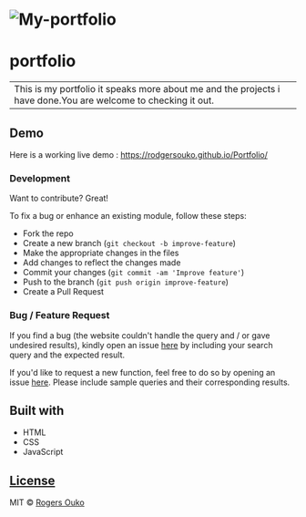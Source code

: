 # ![My-portfolio](https://rodgersouko.github.io/Portfolio/)
# portfolio
<table>
<tr>
<td>
  This is my portfolio it speaks more about me and the projects i have done.You are welcome to checking it out.
</td>
</tr>
</table>


## Demo
Here is a working live demo :  https://rodgersouko.github.io/Portfolio/

### Development
Want to contribute? Great!

To fix a bug or enhance an existing module, follow these steps:

- Fork the repo
- Create a new branch (`git checkout -b improve-feature`)
- Make the appropriate changes in the files
- Add changes to reflect the changes made
- Commit your changes (`git commit -am 'Improve feature'`)
- Push to the branch (`git push origin improve-feature`)
- Create a Pull Request 

### Bug / Feature Request

If you find a bug (the website couldn't handle the query and / or gave undesired results), kindly open an issue [here](https://rodgersouko.github.io/Portfolio/) by including your search query and the expected result.

If you'd like to request a new function, feel free to do so by opening an issue [here](https://rodgersouko.github.io/Portfolio/). Please include sample queries and their corresponding results.


## Built with 

- HTML
- CSS
- JavaScript

## [License](https://rodgersouko.github.io/Portfolio/master/LICENSE.md)

MIT © [Rogers Ouko](https://rodgersouko.github.io/Portfolio/)
